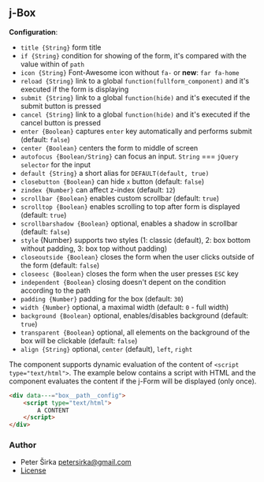 ## j-Box

__Configuration__:

- `title {String}` form title
- `if {String}` condition for showing of the form, it's compared with the value within of `path`
- `icon {String}` Font-Awesome icon without `fa-` or __new__: `far fa-home`
- `reload {String}` link to a global `function(fullform_component)` and it's executed if the form is displaying
- `submit {String}` link to a global `function(hide)` and it's executed if the submit button is pressed
- `cancel {String}` link to a global `function(hide)` and it's executed if the cancel button is pressed
- `enter {Boolean}` captures `enter` key automatically and performs submit (default: `false`)
- `center {Boolean}` centers the form to middle of screen
- `autofocus {Boolean/String}` can focus an input. `String` === `jQuery selector` for the input
- `default {String}` a short alias for `DEFAULT(default, true)`
- `closebutton {Boolean}` can hide `x` button (default: `false`)
- `zindex {Number}` can affect z-index (default: `12`)
- `scrollbar {Boolean}` enables custom scrollbar (default: `true`)
- `scrolltop {Boolean}` enables scrolling to top after form is displayed (default: `true`)
- `scrollbarshadow {Boolean}` optional, enables a shadow in scrollbar (default: `false`)
- `style` {Number} supports two styles (1: classic (default), 2: box bottom without padding, 3: box top without padding)
- `closeoutside {Boolean}` closes the form when the user clicks outside of the form (default: `false`)
- `closeesc {Boolean}` closes the form when the user presses `ESC` key
- `independent {Boolean}` closing doesn't depent on the condition according to the path
- `padding {Number}` padding for the box (default: `30`)
- `width {Number}` optional, a maximal width (default: `0` - full width)
- `background {Boolean}` optional, enables/disables background (default: `true`)
- `transparent {Boolean}` optional, all elements on the background of the box will be clickable (default: `false`)
- `align {String}` optional, `center` (default), `left`, `right`

The component supports dynamic evaluation of the content of `<script type="text/html">`. The example below contains a script with HTML and the component evaluates the content if the j-Form will be displayed (only once).

```html
<div data---="box__path__config">
	<script type="text/html">
		A CONTENT
	</script>
</div>
```

### Author

- Peter Širka <petersirka@gmail.com>
- [License](https://www.totaljs.com/license/)